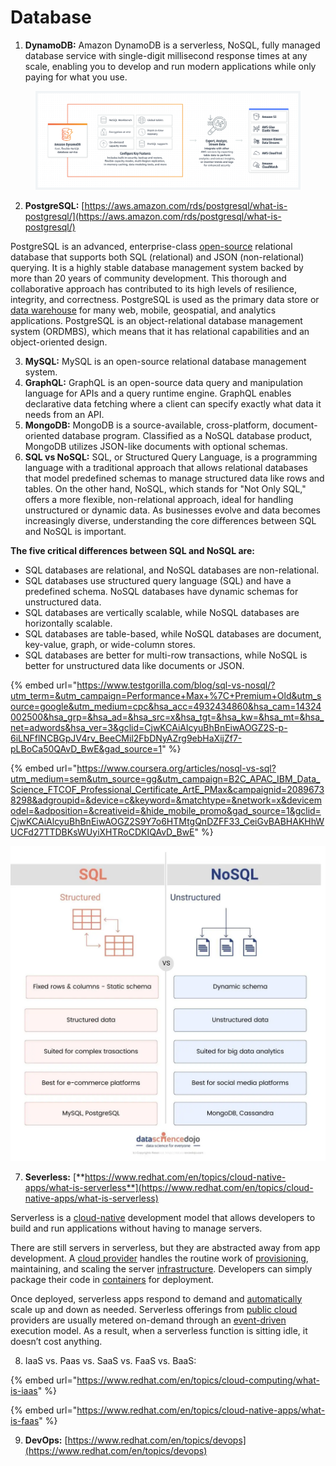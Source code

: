 # Database

1. **DynamoDB:** Amazon DynamoDB is a serverless, NoSQL, fully managed database service with single-digit millisecond response times at any scale, enabling you to develop and run modern applications while only paying for what you use.

<figure><img src="../.gitbook/assets/image (1).png" alt=""><figcaption></figcaption></figure>

2. **PostgreSQL:**  [https://aws.amazon.com/rds/postgresql/what-is-postgresql/](https://aws.amazon.com/rds/postgresql/what-is-postgresql/)

PostgreSQL is an advanced, enterprise-class [open-source](https://aws.amazon.com/products/databases/open-source-databases/) relational database that supports both SQL (relational) and JSON (non-relational) querying. It is a highly stable database management system backed by more than 20 years of community development. This thorough and collaborative approach has contributed to its high levels of resilience, integrity, and correctness. PostgreSQL is used as the primary data store or [data warehouse](https://aws.amazon.com/what-is/data-warehouse/) for many web, mobile, geospatial, and analytics applications.  PostgreSQL is an object-relational database management system (ORDMBS), which means that it has relational capabilities and an object-oriented design.

3. **MySQL:** MySQL is an open-source relational database management system.
4. **GraphQL:** GraphQL is an open-source data query and manipulation language for APIs and a query runtime engine. GraphQL enables declarative data fetching where a client can specify exactly what data it needs from an API.
5. **MongoDB:** MongoDB is a source-available, cross-platform, document-oriented database program. Classified as a NoSQL database product, MongoDB utilizes JSON-like documents with optional schemas.
6. **SQL vs NoSQL:** SQL, or Structured Query Language, is a programming language with a traditional approach that allows relational databases that model predefined schemas to manage structured data like rows and tables. On the other hand, NoSQL, which stands for "Not Only SQL," offers a more flexible, non-relational approach, ideal for handling unstructured or dynamic data. As businesses evolve and data becomes increasingly diverse, understanding the core differences between SQL and NoSQL is important.

**The five critical differences between SQL and NoSQL are:**

* SQL databases are relational, and NoSQL databases are non-relational.
* SQL databases use structured query language (SQL) and have a predefined schema. NoSQL databases have dynamic schemas for unstructured data.
* SQL databases are vertically scalable, while NoSQL databases are horizontally scalable.
* SQL databases are table-based, while NoSQL databases are document, key-value, graph, or wide-column stores.
* SQL databases are better for multi-row transactions, while NoSQL is better for unstructured data like documents or JSON.

{% embed url="https://www.testgorilla.com/blog/sql-vs-nosql/?utm_term=&utm_campaign=Performance+Max+%7C+Premium+Old&utm_source=google&utm_medium=cpc&hsa_acc=4932434860&hsa_cam=14324002500&hsa_grp=&hsa_ad=&hsa_src=x&hsa_tgt=&hsa_kw=&hsa_mt=&hsa_net=adwords&hsa_ver=3&gclid=CjwKCAiAlcyuBhBnEiwAOGZ2S-p-6iLNFflNCBGpJV4rv_BeeCMil2FbDNyAZrg9ebHaXijZf7-pLBoCa50QAvD_BwE&gad_source=1" %}

{% embed url="https://www.coursera.org/articles/nosql-vs-sql?utm_medium=sem&utm_source=gg&utm_campaign=B2C_APAC_IBM_Data_Science_FTCOF_Professional_Certificate_ArtE_PMax&campaignid=20896738298&adgroupid=&device=c&keyword=&matchtype=&network=x&devicemodel=&adposition=&creativeid=&hide_mobile_promo&gad_source=1&gclid=CjwKCAiAlcyuBhBnEiwAOGZ2S9Y7o6HTMtgQnDZFF33_CeiGvBABHAKHhWUCFd27TTDBKsWUyiXHTRoCDKIQAvD_BwE" %}

![](<../.gitbook/assets/image (2).png>)

7. **Severless:** [**https://www.redhat.com/en/topics/cloud-native-apps/what-is-serverless**](https://www.redhat.com/en/topics/cloud-native-apps/what-is-serverless)

Serverless is a [cloud-native](https://www.redhat.com/en/topics/cloud-native-apps) development model that allows developers to build and run applications without having to manage servers.

There are still servers in serverless, but they are abstracted away from app development. A [cloud provider](https://www.redhat.com/en/topics/cloud-computing/what-are-cloud-providers) handles the routine work of [provisioning](https://www.redhat.com/en/topics/automation/what-is-provisioning), maintaining, and scaling the server [infrastructure](https://www.redhat.com/en/topics/cloud-computing/what-is-it-infrastructure). Developers can simply package their code in [containers](https://www.redhat.com/en/topics/containers) for deployment.

Once deployed, serverless apps respond to demand and [automatically](https://www.redhat.com/en/topics/automation) scale up and down as needed. Serverless offerings from [public cloud](https://www.redhat.com/en/topics/cloud-computing/what-is-public-cloud) providers are usually metered on-demand through an [event-driven](https://www.redhat.com/en/topics/integration/what-is-event-driven-architecture) execution model. As a result, when a serverless function is sitting idle, it doesn’t cost anything.

8. IaaS vs. Paas vs. SaaS vs. FaaS vs. BaaS:&#x20;

{% embed url="https://www.redhat.com/en/topics/cloud-computing/what-is-iaas" %}

{% embed url="https://www.redhat.com/en/topics/cloud-native-apps/what-is-faas" %}

9. **DevOps:** [https://www.redhat.com/en/topics/devops](https://www.redhat.com/en/topics/devops)
